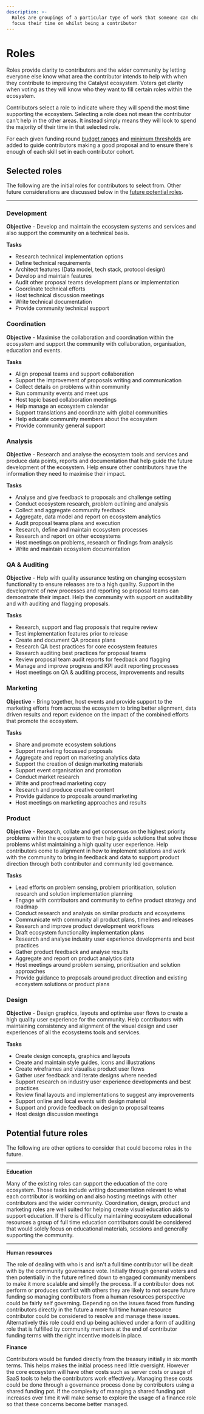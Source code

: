 ```yaml
---
description: >-
  Roles are groupings of a particular type of work that someone can choose to
  focus their time on whilst being a contributor
---
```


# Roles

Roles provide clarity to contributors and the wider community by letting everyone else know what area the contributor intends to help with when they contribute to improving the Catalyst ecosystem. Voters get clarity when voting as they will know who they want to fill certain roles within the ecosystem.

Contributors select a role to indicate where they will spend the most time supporting the ecosystem. Selecting a role does not mean the contributor can't help in the other areas. It instead simply means they will look to spend the majority of their time in that selected role.

For each given funding round [budget ranges](budget-ranges.md) and [minimum thresholds](minimum-thresholds.md) are added to guide contributors making a good proposal and to ensure there's enough of each skill set in each contributor cohort.



## Selected roles

The following are the initial roles for contributors to select from. Other future considerations are discussed below in the [future potential roles](./#others-areas-to-consider).

****

### **Development**

**Objective** - Develop and maintain the ecosystem systems and services and also support the community on a technical basis.

**Tasks**

* Research technical implementation options
* Define technical requirements
* Architect features (Data model, tech stack, protocol design)
* Develop and maintain features
* Audit other proposal teams development plans or implementation
* Coordinate technical efforts
* Host technical discussion meetings
* Write technical documentation
* Provide community technical support&#x20;



### **Coordination**

**Objective** - Maximise the collaboration and coordination within the ecosystem and support the community with collaboration, organisation, education and events.

**Tasks**

* Align proposal teams and support collaboration
* Support the improvement of proposals writing and communication
* Collect details on problems within community
* Run community events and meet ups
* Host topic based collaboration meetings
* Help manage an ecosystem calendar
* Support translations and coordinate with global communities
* Help educate community members about the ecosystem
* Provide community general support



### **Analysis**

**Objective** - Research and analyse the ecosystem tools and services and produce data points, reports and documentation that help guide the future development of the ecosystem. Help ensure other contributors have the information they need to maximise their impact.

**Tasks**

* Analyse and give feedback to proposals and challenge setting
* Conduct ecosystem research, problem outlining and analysis
* Collect and aggregate community feedback
* Aggregate, data model and report on ecosystem analytics&#x20;
* Audit proposal teams plans and execution
* Research, define and maintain ecosystem processes
* Research and report on other ecosystems
* Host meetings on problems, research or findings from analysis
* Write and maintain ecosystem documentation&#x20;



### **QA & Auditing**

**Objective** - Help with quality assurance testing on changing ecosystem functionality to ensure releases are to a high quality. Support in the development of new processes and reporting so proposal teams can demonstrate their impact. Help the community with support on auditability and with auditing and flagging proposals.

**Tasks**

* Research, support and flag proposals that require review
* Test implementation features prior to release
* Create and document QA process plans
* Research QA best practices for core ecosystem features
* Research auditing best practices for proposal teams
* Review proposal team audit reports for feedback and flagging
* Manage and improve progress and KPI audit reporting processes
* Host meetings on QA & auditing process, improvements and results



### **Marketing**

**Objective** - Bring together, host events and provide support to the marketing efforts from across the ecosystem to bring better alignment, data driven results and report evidence on the impact of the combined efforts that promote the ecosystem.

**Tasks**

* Share and promote ecosystem solutions
* Support marketing focussed proposals
* Aggregate and report on marketing analytics data
* Support the creation of design marketing materials
* Support event organisation and promotion
* Conduct market research
* Write and proofread marketing copy
* Research and produce creative content
* Provide guidance to proposals around marketing
* Host meetings on marketing approaches and results



### **Product**

**Objective** - Research, collate and get consensus on the highest priority problems within the ecosystem to then help guide solutions that solve those problems whilst maintaining a high quality user experience. Help contributors come to alignment in how to implement solutions and work with the community to bring in feedback and data to support product direction through both contributor and community led governance.

**Tasks**

* Lead efforts on problem sensing, problem prioritisation, solution research and solution implementation planning
* Engage with contributors and community to define product strategy and roadmap
* Conduct research and analysis on similar products and ecosystems
* Communicate with community all product plans, timelines and releases
* Research and improve product development workflows
* Draft ecosystem functionality implementation plans
* Research and analyse industry user experience developments and best practices
* Gather product feedback and analyse results
* Aggregate and report on product analytics data
* Host meetings around problem sensing, prioritisation and solution approaches
* Provide guidance to proposals around product direction and existing ecosystem solutions or product plans



### **Design**

**Objective** - Design graphics, layouts and optimise user flows to create a high quality user experience for the community. Help contributors with maintaining consistency and alignment of the visual design and user experiences of all the ecosystems tools and services.

**Tasks**

* Create design concepts, graphics and layouts
* Create and maintain style guides, icons and illustrations
* Create wireframes and visualise product user flows
* Gather user feedback and iterate designs where needed
* Support research on industry user experience developments and best practices
* Review final layouts and implementations to suggest any improvements
* Support online and local events with design material
* Support and provide feedback on design to proposal teams
* Host design discussion meetings



## Potential future roles

The following are other options to consider that could become roles in the future.&#x20;

****

**Education**

Many of the existing roles can support the education of the core ecosystem. Those tasks include writing documentation relevant to what each contributor is working on and also hosting meetings with other contributors and the wider community. Coordination, design, product and marketing roles are well suited for helping create visual education aids to support education. If there is difficulty maintaining ecosystem educational resources a group of full time education contributors could be considered that would solely focus on educational materials, sessions and generally supporting the community.

****

**Human resources**

The role of dealing with who is and isn't a full time contributor will be dealt with by the community governance vote. Initially through general voters and then potentially in the future refined down to engaged community members to make it more scalable and simplify the process. If a contributor does not perform or produces conflict with others they are likely to not secure future funding so managing contributors from a human resources perspective could be fairly self governing. Depending on the issues faced from funding contributors directly in the future a more full time human resource contributor could be considered to resolve and manage these issues. Alternatively this role could end up being achieved under a form of auditing role that is fulfilled by community members at the end of contributor funding terms with the right incentive models in place.



**Finance**

Contributors would be funded directly from the treasury initially in six month terms. This helps makes the initial process need little oversight. However the core ecosystem will have other costs such as server costs or usage of SaaS tools to help the contributors work effectively. Managing these costs could be done through a governance process done by contributors using a shared funding pot. If the complexity of managing a shared funding pot increases over time it will make sense to explore the usage of a finance role so that these concerns become better managed.
